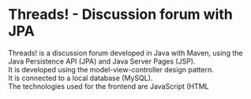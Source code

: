 # Threads! - Discussion forum with JPA
Threads! is a discussion forum developed in Java with Maven, using the Java Persistence API (JPA) and Java Server Pages (JSP). <br>
It is developed using the model-view-controller design pattern.<br>
It is connected to a local database (MySQL). <br>
The technologies used for the frontend are JavaScript (HTML <script> tags), HTML and CSS.
## Login Page
When the program is executed, the first page is the login page. <br>
Registered users can access by filling in their details, and there is a link to the sign up page.
![loginPage](https://github.com/abuindario/ThreadsJPA/assets/92298516/ee3869a3-ef73-49e7-aa7f-ab8ed33562bf)
The 'Already logged-in' link and the 'Terminate session' button are used to check the HTTP Session if there is a user logged-in and to force the Servlet to terminate the existing session (log out the user).
## Sign up Page
On the sign up page, users can register by filling in their details.
![signupPage](https://github.com/abuindario/ThreadsJPA/assets/92298516/8093c690-6126-4cb3-9b2b-bad900ac10b0)
All fields are mandatory, and they may have special checks:
- Text fields can not be null nor filled with blank spaces.
- The password must have a capital letter, a number, and must be at least 8 character long.
- The password must be the same on both fields to complete the registration.
![signupPage_validatePassword](https://github.com/abuindario/ThreadsJPA/assets/92298516/a0ac970f-e2c0-4c88-bc1b-bbd979e332eb)
##
![signupPage_matchPassword](https://github.com/abuindario/ThreadsJPA/assets/92298516/8399ba19-02e3-41bf-9664-2af341c207b7)
## Threads Page
At the top of the page, the current logged user, a logout button, and a link to return to the login page (without logging out the user). This section is always fixed at the top of the page during user scrolling. <br>
The Threads table contains the Thread name, actions that can be performed on the Thread, the author of the Thread, the publication date, and the number of messages in a Thread.<br>
The table header is stuck at the top of the page during user scrolling.
![threadsPage](https://github.com/abuindario/ThreadsJPA/assets/92298516/6c32efe0-60bf-4471-88d0-09678596aa5e)
- Thread's name can be modified only by their author. If the user logged in is the author, the 'Edit' button will be available in the 'Actions' column.
- Threads can only be deleted by their author. If the user logged in is the author, the 'Delete' button will be available in the 'Actions' column.
- All users can access a Thread to read the messages that are posted by using the 'Access' button.
- New Threads are displayed first.
- The last row of the table allow users to post a new Thread.
## Thread Messages
At the top of the page, the current logged user, a logout button, and a link to return to the Threads page. This section is always fixed at the top of the page during user scrolling. <br>
The Thread table contains the message posted, actions that can be performed on the message, the author of the message, and the publication date.<br>
The table header is stuck at the top of the page during user scrolling.
![messagesPage](https://github.com/abuindario/ThreadsJPA/assets/92298516/7aeb6f13-741c-4309-bd54-9cb8a28eda42)
- Messages can be edited only by their author. If the user logged in is the author, the 'Edit' button will be available in the 'Actions' column.
- Messages can only be deleted by their author. If the user logged in is the author, the 'Delete' button will be available in the 'Actions' column.
- Old messages are displayed first.
- The last row of the table allow users to post a new message in a Thread.
